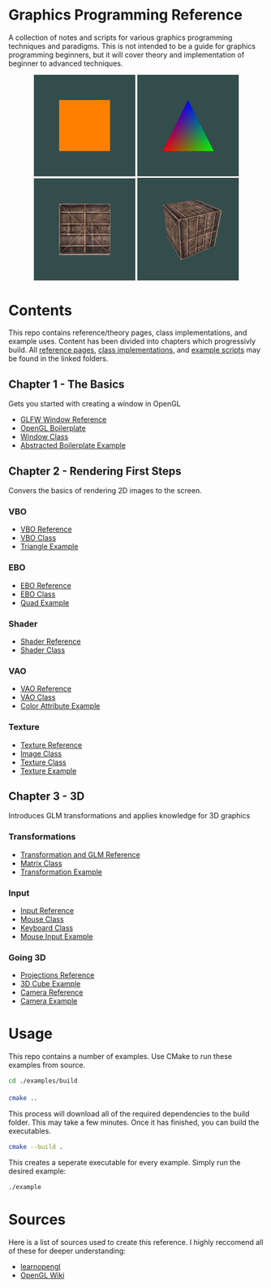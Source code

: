 # Graphics Programming Reference
A collection of notes and scripts for various graphics programming techniques and paradigms. This is not intended to be a guide for graphics programming beginners, but it will cover theory and implementation of beginner to advanced techniques.

<p align="center">
    <img src="examples/images/quad.png" alt="mud" width="200"/>
    <img src="examples/images/triangle.png" alt="foil" width="200"/>
    <img src="examples/images/texture.png" alt="mud" width="200"/>
    <img src="examples/images/cube.png" alt="mud" width="200"/>
</p>

# Contents

This repo contains reference/theory pages, class implementations, and example uses. 
Content has been divided into chapters which progressivly build.
All [reference pages](./opengl_reference/), [class implementations](./examples/src/), and [example scripts](./examples/) may be found in the linked folders.  

## Chapter 1 - The Basics
Gets you started with creating a window in OpenGL

- [GLFW Window Reference](./opengl_reference/window.md)
- [OpenGL Boilerplate](./examples/01_boilerplate.cpp)
- [Window Class](./examples/src/window.cpp)
- [Abstracted Boilerplate Example](./examples/02_abstracted_boilerplate.cpp)

## Chapter 2 - Rendering First Steps
Convers the basics of rendering 2D images to the screen. 

### VBO
- [VBO Reference](./opengl_reference/vbo.md)
- [VBO Class](./examples/src/vbo.cpp)
- [Triangle Example](./examples/03_triangle.cpp)

### EBO
- [EBO Reference](./opengl_reference/ebo.md)
- [EBO Class](./examples/src/ebo.cpp)
- [Quad Example](./examples/04_quad.cpp)

### Shader
- [Shader Reference](./opengl_reference/shader.md)
- [Shader Class](./examples/src/shader.cpp)

### VAO
- [VAO Reference](./opengl_reference/vao.md)
- [VAO Class](./examples/src/vao.cpp)
- [Color Attribute Example](./examples/05_color_attrib.cpp)

### Texture
- [Texture Reference](./opengl_reference/texture.md)
- [Image Class](./examples/src/image.cpp)
- [Texture Class](./examples/src/texture.cpp)
- [Texture Example](./examples/06_texture.cpp)

## Chapter 3 - 3D
Introduces GLM transformations and applies knowledge for 3D graphics

### Transformations
- [Transformation and GLM Reference](./opengl_reference/transformation.md)
- [Matrix Class](./examples/src/mat.cpp)
- [Transformation Example](./examples/07_transformation.cpp)

### Input
- [Input Reference](./opengl_reference/input.md)
- [Mouse Class](./examples/src/mouse.cpp)
- [Keyboard Class](./examples/src/keyboard.cpp)
- [Mouse Input Example](./examples/08_input.cpp)

### Going 3D
- [Projections Reference](./opengl_reference/transformation.md)
- [3D Cube Example](./examples/09_cube.cpp)
- [Camera Reference](./opengl_reference/camera.md)
- [Camera Example](./examples/10_camera.cpp)


# Usage
This repo contains a number of examples. Use CMake to run these examples from source.

```bash
cd ./examples/build

cmake ..
```

This process will download all of the required dependencies to the build folder. This may take a few minutes. Once it has finished, you can build the executables. 

```bash
cmake --build .

```

This creates a seperate executable for every example. Simply run the desired example:

```bash
./example
```

# Sources
Here is a list of sources used to create this reference. I highly reccomend all of these for deeper understanding:
- [learnopengl](https://learnopengl.com)
- [OpenGL Wiki](https://www.khronos.org/opengl/wiki/)